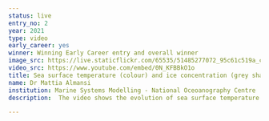 ```yaml
---
status: live
entry_no: 2
year: 2021
type: video
early_career: yes
winner: Winning Early Career entry and overall winner
image_src: https://live.staticflickr.com/65535/51485277072_95c61c519a_c_d.jpg
video_src: https://www.youtube.com/embed/0N_KFBBkO1o
title: Sea surface temperature (colour) and ice concentration (grey shades) in the Greenland-Scotland Ridge region.
name: Dr Mattia Almansi
institution: Marine Systems Modelling - National Oceoanography Centre
description:  The video shows the evolution of sea surface temperature and ice concentration in an ocean simulation covering the Greenland-Scotland Ridge. It is one of the regional 1/36&degree; simulations that are guiding the implementation of high-resolution zooms in a global 1/12&degree; model. The ultimate goal is to improve the overflows of deep water masses. The optimal final configuration is expected to improve the performance of the global model for climate timescales (decadal and multi-decadal).  The simulation was designed and performed by the National Oceanography Centre as part of the IMMERSE project. The ocean general circulation model NEMO was run on the UK National Supercomputing Service Archer2.

---
```

